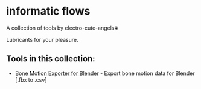 # informatic flows
A collection of tools by electro-cute-angels❦ 

Lubricants for your pleasure.

## Tools in this collection:
- [Bone Motion Exporter for Blender](./blender-bone-motion-exporter) - Export bone motion data for Blender [.fbx to .csv]
